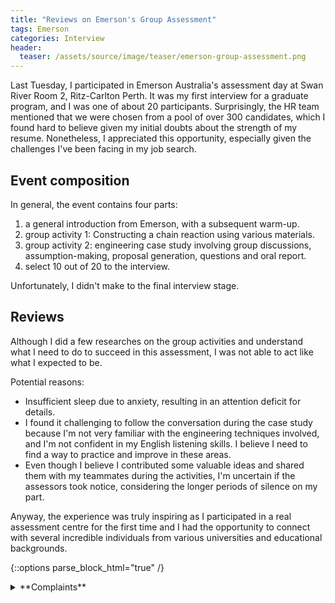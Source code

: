 ```yaml
---
title: "Reviews on Emerson's Group Assessment"
tags: Emerson
categories: Interview
header:
  teaser: /assets/source/image/teaser/emerson-group-assessment.png
---
```



Last Tuesday, I participated in Emerson Australia's assessment day at Swan River Room 2, Ritz-Carlton Perth. 
It was my first interview for a graduate program, and I was one of about 20 participants. 
Surprisingly, the HR team mentioned that we were chosen from a pool of over 300 candidates, 
which I found hard to believe given my initial doubts about the strength of my resume. Nonetheless, 
I appreciated this opportunity, especially given the challenges I've been facing in my job search.

## Event composition

In general, the event contains four parts:
1. a general introduction from Emerson, with a subsequent warm-up.
2. group activity 1: Constructing a chain reaction using various materials.
3. group activity 2: engineering case study involving group discussions, assumption-making, proposal generation, questions and oral report.
4. select 10 out of 20 to the interview.

Unfortunately, I didn't make to the final interview stage.

## Reviews

Although I did a few researches on the group activities and understand what I need to do to succeed in this assessment, 
I was not able to act like what I expected to be. 

Potential reasons:
 - Insufficient sleep due to anxiety, resulting in an attention deficit for details.
 - I found it challenging to follow the conversation during the case study because I'm not very familiar with the engineering techniques involved, and I'm not confident in my English listening skills. I believe I need to find a way to practice and improve in these areas.
 - Even though I believe I contributed some valuable ideas and shared them with my teammates during the activities, I'm uncertain if the assessors took notice, considering the longer periods of silence on my part.


Anyway, the experience was truly inspiring as I participated in a real assessment centre for the first time and 
I had the opportunity to connect with several incredible individuals from various universities and educational backgrounds.

{::options parse_block_html="true" /}

<details close markdown="1">
<summary> **Complaints**
</summary>
The assessment process is quite frustrating and annoying; 
The HR team often tried to be pleasant and polite, 
but they rarely communicated the number of positions available or their specific selection criteria, 
leaving candidates in the dark until a merciless rejection.
I must admit that there were a few strong candidates who were not only talkative 
but also highly skilled at effective communication when dealing with tasks. 
It seemed like they had encountered similar situations before, which was somewhat frustrating for me, 
as I felt like I was merely used to highlight their abilities.
I often wonder who was the first person to employ such a seemingly meaningless method for selecting candidates.
Honestly, I don't know if I had another chance to attend such assessment event, 
but I don't wanna attend such event anymore.
</details>
